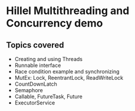 # Hillel Multithreading and Concurrency demo
## Topics covered
- Creating and using Threads
- Runnable interface
- Race condition example and synchronizing
- MutEx: Lock, ReentrantLock, ReadWriteLock
- CountDownLatch
- Semaphore
- Callable, FutureTask, Future
- ExecutorService